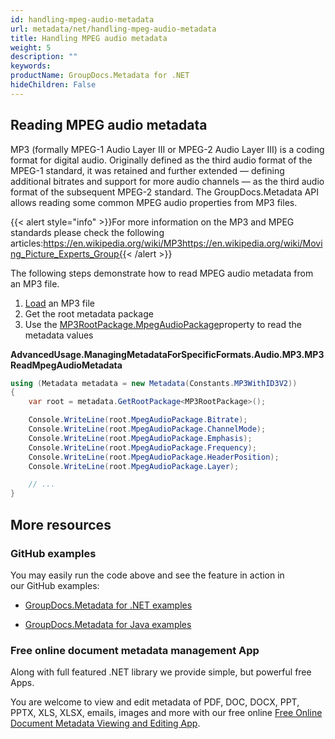 ```yaml
---
id: handling-mpeg-audio-metadata
url: metadata/net/handling-mpeg-audio-metadata
title: Handling MPEG audio metadata
weight: 5
description: ""
keywords: 
productName: GroupDocs.Metadata for .NET
hideChildren: False
---
```

## Reading MPEG audio metadata

  
MP3 (formally MPEG-1 Audio Layer III or MPEG-2 Audio Layer III) is a coding format for digital audio. Originally defined as the third audio format of the MPEG-1 standard, it was retained and further extended — defining additional bitrates and support for more audio channels — as the third audio format of the subsequent MPEG-2 standard. The GroupDocs.Metadata API allows reading some common MPEG audio properties from MP3 files.

{{< alert style="info" >}}For more information on the MP3 and MPEG standards please check the following articles:https://en.wikipedia.org/wiki/MP3https://en.wikipedia.org/wiki/Moving_Picture_Experts_Group{{< /alert >}}

  

The following steps demonstrate how to read MPEG audio metadata from an MP3 file.

1.  [Load](Loading%2Bfiles.html) an MP3 file
2.  Get the root metadata package
3.  Use the [MP3RootPackage.MpegAudioPackage](https://apireference.groupdocs.com/net/metadata/groupdocs.metadata.formats.audio/mp3rootpackage/properties/mpegaudiopackage)property to read the metadata values

**AdvancedUsage.ManagingMetadataForSpecificFormats.Audio.MP3.MP3ReadMpegAudioMetadata**

```csharp
using (Metadata metadata = new Metadata(Constants.MP3WithID3V2))
{
	var root = metadata.GetRootPackage<MP3RootPackage>();

	Console.WriteLine(root.MpegAudioPackage.Bitrate);
	Console.WriteLine(root.MpegAudioPackage.ChannelMode);
	Console.WriteLine(root.MpegAudioPackage.Emphasis);
	Console.WriteLine(root.MpegAudioPackage.Frequency);
	Console.WriteLine(root.MpegAudioPackage.HeaderPosition);
	Console.WriteLine(root.MpegAudioPackage.Layer);

	// ...
} 
```

## More resources

### GitHub examples

You may easily run the code above and see the feature in action in our GitHub examples:

*   [GroupDocs.Metadata for .NET examples](https://github.com/groupdocs-metadata/GroupDocs.Metadata-for-.NET)
    
*   [GroupDocs.Metadata for Java examples](https://github.com/groupdocs-metadata/GroupDocs.Metadata-for-Java)
    

### Free online document metadata management App

Along with full featured .NET library we provide simple, but powerful free Apps.

You are welcome to view and edit metadata of PDF, DOC, DOCX, PPT, PPTX, XLS, XLSX, emails, images and more with our free online [Free Online Document Metadata Viewing and Editing App](https://products.groupdocs.app/metadata).
